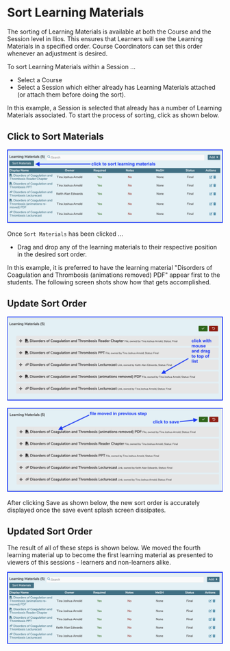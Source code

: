 # Sort Learning Materials

The sorting of Learning Materials is available at both the Course and the Session level in Ilios. This ensures that Learners will see the Learning Materials in a specified order. Course Coordinators can set this order whenever an adjustment is desired.

To sort Learning Materials within a Session ...

* Select a Course
* Select a Session which either already has Learning Materials attached (or attach them before doing the sort).

In this example, a Session is selected that already has a number of Learning Materials associated. To start the process of sorting, click as shown below.

## Click to Sort Materials

![click to sort materials](../../images/sort_session_learning_materials/click_to_sort_materials.png)

Once `Sort Materials` has been clicked ...

* Drag and drop any of the learning materials to their respective position in the desired sort order.

In this example, it is preferred to have the learning material "Disorders of Coagulation and Thrombosis (animations removed) PDF" appear first to the students. The following screen shots show how that gets accomplished.

## Update Sort Order

![update sort order](../../images/sort_session_learning_materials/update_sort_order.png)

![sort order adjusted](../../images/sort_session_learning_materials/sort_order_adjusted.png)

After clicking Save as shown below, the new sort order is accurately displayed once the save event splash screen dissipates.

## Updated Sort Order

The result of all of these steps is shown below. We moved the fourth learning material up to become the first learning material as presented to viewers of this sessions - learners and non-learners alike.

![updated sort order](../../images/sort_session_learning_materials/updated_sort_order.png)


